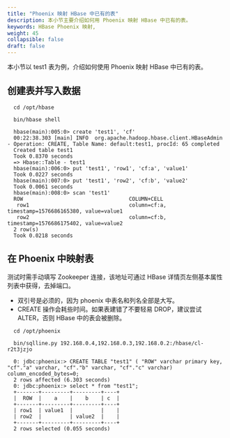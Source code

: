 ```yaml
---
title: "Phoenix 映射 HBase 中已有的表"
description: 本小节主要介绍如何用 Phoenix 映射 HBase 中已有的表。 
keywords: HBase Phoenix 映射,
weight: 45
collapsible: false
draft: false
---
```



  

本小节以 test1 表为例，介绍如何使用 Phoenix 映射 HBase 中已有的表。

## 创建表并写入数据

```shell
  cd /opt/hbase

  bin/hbase shell
  
  hbase(main):005:0> create 'test1', 'cf'
  00:22:38.303 [main] INFO  org.apache.hadoop.hbase.client.HBaseAdmin - Operation: CREATE, Table Name: default:test1, procId: 65 completed
  Created table test1
  Took 0.8370 seconds
  => Hbase::Table - test1
  hbase(main):006:0> put 'test1', 'row1', 'cf:a', 'value1'
  Took 0.0227 seconds
  hbase(main):007:0> put 'test1', 'row2', 'cf:b', 'value2'
  Took 0.0061 seconds
  hbase(main):008:0> scan 'test1'
  ROW                                  COLUMN+CELL
   row1                                column=cf:a, timestamp=1576686165380, value=value1
   row2                                column=cf:b, timestamp=1576686175402, value=value2
  2 row(s)
  Took 0.0218 seconds
```

## 在 Phoenix 中映射表

测试时需手动填写 Zookeeper 连接，该地址可通过 HBase 详情页左侧基本属性列表中获得，去掉端口。

- 双引号是必须的，因为 phoenix 中表名和列名全部是大写。
- CREATE 操作会耗些时间。如果表建错了不要轻易 DROP，建议尝试 ALTER，否则 HBase 中的表会被删除。

```shell
  cd /opt/phoenix

  bin/sqlline.py 192.168.0.4,192.168.0.3,192.168.0.2:/hbase/cl-r2t3jzjo

  0: jdbc:phoenix:> CREATE TABLE "test1" ( "ROW" varchar primary key, "cf"."a" varchar, "cf"."b" varchar, "cf"."c" varchar) column_encoded_bytes=0;
  2 rows affected (6.303 seconds)
  0: jdbc:phoenix:> select * from "test1";
  +-------+---------+---------+----+
  |  ROW  |    a    |    b    | c  |
  +-------+---------+---------+----+
  | row1  | value1  |         |    |
  | row2  |         | value2  |    |
  +-------+---------+---------+----+
  2 rows selected (0.055 seconds)
```
